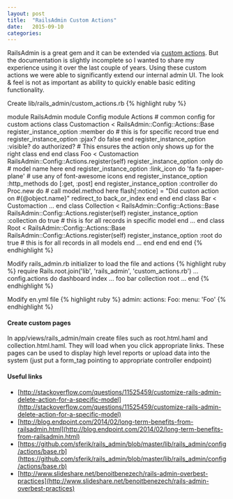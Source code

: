 ```yaml
---
layout: post
title:  "RailsAdmin Custom Actions"
date: 	2015-09-10
categories:
---
```


RailsAdmin is a great gem and it can be extended via [custom actions](https://github.com/sferik/rails_admin/wiki/Custom-action).  But the documentation is slightly incomplete so I wanted to share my experience using it over the last couple of years.  Using these custom actions we were able to significantly extend our internal admin UI.  The look & feel is not as important as ability to quickly enable basic editing functionality.

Create lib/rails_admin/custom_actions.rb
{% highlight ruby %}

module RailsAdmin
  module Config
    module Actions
      # common config for custom actions
      class Customaction < RailsAdmin::Config::Actions::Base
        register_instance_option :member do  #	this is for specific record
          true
        end
        register_instance_option :pjax? do
          false
        end
        register_instance_option :visible? do
          authorized? 		# This ensures the action only shows up for the right class
        end
      end
      class Foo < Customaction
        RailsAdmin::Config::Actions.register(self)
        register_instance_option :only do
          # model name here
        end
        register_instance_option :link_icon do
          'fa fa-paper-plane' # use any of font-awesome icons
        end
        register_instance_option :http_methods do
          [:get, :post]
        end
        register_instance_option :controller do
          Proc.new do
            # call model.method here
            flash[:notice] = "Did custon action on #{@object.name}"
            redirect_to back_or_index
          end
        end
      end
      class Bar < Customaction
      	...
      end
      class Collection < RailsAdmin::Config::Actions::Base
        RailsAdmin::Config::Actions.register(self)
        register_instance_option :collection do
          true	#	this is for all records in specific model
        end
        ...
      end
      class Root < RailsAdmin::Config::Actions::Base
        RailsAdmin::Config::Actions.register(self)
        register_instance_option :root do
          true	#	this is for all records in all models
        end
        ...
      end
    end
  end
end
{% endhighlight %}

Modify rails_admin.rb initializer to load the file and actions
{% highlight ruby %}
require Rails.root.join('lib', 'rails_admin', 'custom_actions.rb')
...
config.actions do
dashboard
index
...
foo
bar
collection
root
...
end
{% endhighlight %}

Modify en.yml file
{% highlight ruby %}
  admin:
    actions:
      Foo:
        menu: 'Foo'
{% endhighlight %}

#### Create custom pages

In app/views/rails_admin/main create files such as root.html.haml and collection.html.haml.  They will load when you click appropriate links.  These pages can be used to display high level reports or upload data into the system (just put a form_tag pointing to appropriate controller endpoint)

#### Useful links

* [http://stackoverflow.com/questions/11525459/customize-rails-admin-delete-action-for-a-specific-model](http://stackoverflow.com/questions/11525459/customize-rails-admin-delete-action-for-a-specific-model)
* [http://blog.endpoint.com/2014/02/long-term-benefits-from-railsadmin.html](http://blog.endpoint.com/2014/02/long-term-benefits-from-railsadmin.html)
* [https://github.com/sferik/rails_admin/blob/master/lib/rails_admin/config/actions/base.rb](https://github.com/sferik/rails_admin/blob/master/lib/rails_admin/config/actions/base.rb)
* [http://www.slideshare.net/benoitbenezech/rails-admin-overbest-practices](http://www.slideshare.net/benoitbenezech/rails-admin-overbest-practices)